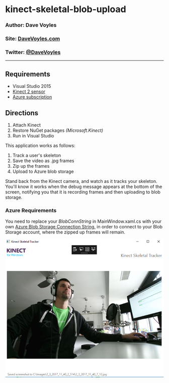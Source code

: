 # kinect-skeletal-blob-upload

### Author: Dave Voyles
### Site: [DaveVoyles.com](http://www.davevoyles.com)
### Twitter: [@DaveVoyles](http://www.Twitter.com/DaveVoyles)

--------------------------

## Requirements

- Visual Studio 2015
- [Kinect 2 sensor](https://www.amazon.com/Microsoft-Kinect-for-Windows-V2/dp/B00KZIVEXO) 
- [Azure subscription](https://azure.microsoft.com/en-us/offers/ms-azr-0044p/)

## Directions

1. Attach Kinect 
2. Restore NuGet packages *(Microsoft.Kinect)*
3. Run in Visual Studio

This application works as follows:

1. Track a user's skeleton
2. Save the video as .jpg frames
3. Zip up the frames
4. Upload to Azure blob storage

Stand back from the Kinect camera, and watch as it tracks your skeleton. You'll know it works when the debug message appears at the 
bottom of the screen, notifying you that it is recording frames and then uploading to blob storage. 


### Azure Requirements

You need to replace your *BlobConnString* in MainWindow.xaml.cs with your own 
[Azure Blob Storage Connection String.](https://docs.microsoft.com/en-us/azure/storage/storage-configure-connection-string)
in order to connect to your Blob Storage account, where the zipped up frames will remain. 

![alt tag](https://github.com/DaveVoyles/kinect-skeletal-blob-upload/blob/master/KinectApp/Images/KinectSkeletalTracker.PNG)
